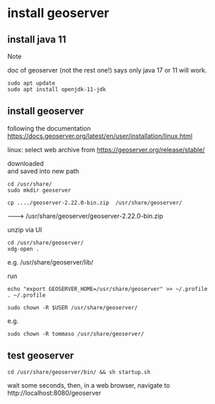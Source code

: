 # install geoserver

## install java 11

>[!NOTE] 
> doc of geoserver (not the rest one!) says only java 17 or 11 will work.

    sudo apt update
    sudo apt install openjdk-11-jdk

## install geoserver 

following the documentation https://docs.geoserver.org/latest/en/user/installation/linux.html

linux: select web archive from https://geoserver.org/release/stable/

downloaded<br>
and saved into new path<br>

    cd /usr/share/
    sudo mkdir geoserver

    cp ..../geoserver-2.22.0-bin.zip  /usr/share/geoserver/

---> /usr/share/geoserver/geoserver-2.22.0-bin.zip

unzip via UI

    cd /usr/share/geoserver/
    xdg-open .

e.g. /usr/share/geoserver/lib/

run 

    echo "export GEOSERVER_HOME=/usr/share/geoserver" >> ~/.profile
    . ~/.profile

    sudo chown -R $USER /usr/share/geoserver/

e.g.

    sudo chown -R tommaso /usr/share/geoserver/

## test geoserver

    cd /usr/share/geoserver/bin/ && sh startup.sh 

wait some seconds, then, in a web browser, navigate to http://localhost:8080/geoserver


